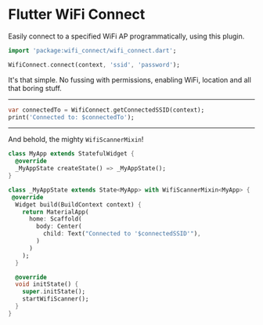 # Flutter WiFi Connect

Easily connect to a specified WiFi AP programmatically, using this plugin.

```dart
import 'package:wifi_connect/wifi_connect.dart';
```

```dart
WifiConnect.connect(context, 'ssid', 'password');
```

It's that simple. No fussing with permissions, enabling WiFi, location and all that boring stuff.

---

```dart
var connectedTo = WifiConnect.getConnectedSSID(context);
print('Connected to: $connectedTo');
```

--- 

And behold, the mighty `WifiScannerMixin`!

```dart
class MyApp extends StatefulWidget {
  @override
  _MyAppState createState() => _MyAppState();
}

class _MyAppState extends State<MyApp> with WifiScannerMixin<MyApp> {
 @override
  Widget build(BuildContext context) {
    return MaterialApp(
      home: Scaffold(
        body: Center(
          child: Text("Connected to '$connectedSSID'"),
        )       
      )   
    );
  }

  @override
  void initState() {
    super.initState();
    startWifiScanner();
  }
}
```

